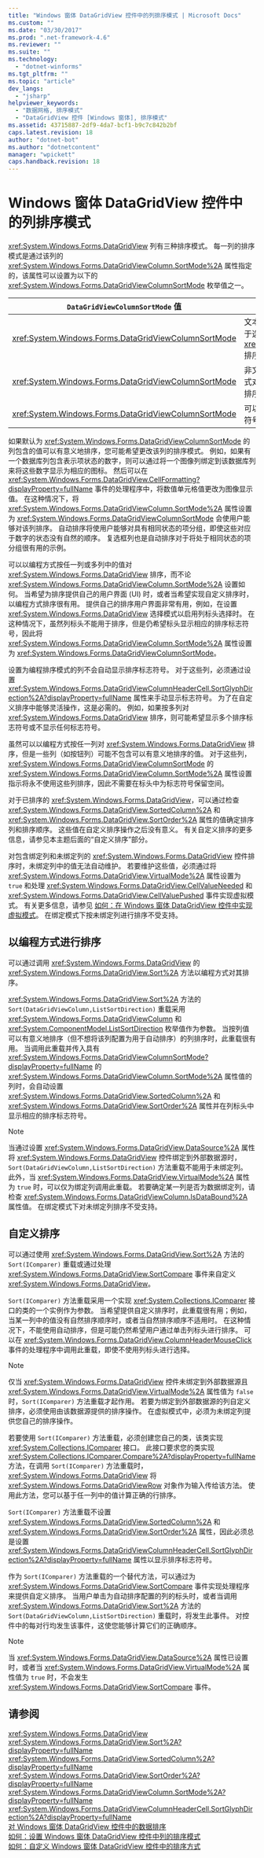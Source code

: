 ```yaml
---
title: "Windows 窗体 DataGridView 控件中的列排序模式 | Microsoft Docs"
ms.custom: ""
ms.date: "03/30/2017"
ms.prod: ".net-framework-4.6"
ms.reviewer: ""
ms.suite: ""
ms.technology: 
  - "dotnet-winforms"
ms.tgt_pltfrm: ""
ms.topic: "article"
dev_langs: 
  - "jsharp"
helpviewer_keywords: 
  - "数据网格, 排序模式"
  - "DataGridView 控件 [Windows 窗体], 排序模式"
ms.assetid: 43715887-2df9-4da7-bcf1-b9c7c842b2bf
caps.latest.revision: 18
author: "dotnet-bot"
ms.author: "dotnetcontent"
manager: "wpickett"
caps.handback.revision: 18
---
```

# Windows 窗体 DataGridView 控件中的列排序模式
<xref:System.Windows.Forms.DataGridView> 列有三种排序模式。  每一列的排序模式是通过该列的 <xref:System.Windows.Forms.DataGridViewColumn.SortMode%2A> 属性指定的，该属性可以设置为以下的 <xref:System.Windows.Forms.DataGridViewColumnSortMode> 枚举值之一。  
  
|`DataGridViewColumnSortMode` 值|说明|  
|------------------------------------|--------|  
|<xref:System.Windows.Forms.DataGridViewColumnSortMode>|文本框列的默认排序模式。  除非将列标头用于选择，否则单击列标头将自动按此列对 <xref:System.Windows.Forms.DataGridView> 排序，并显示一个指示排序顺序的标志符号。|  
|<xref:System.Windows.Forms.DataGridViewColumnSortMode>|非文本框列的默认排序模式。  可以以编程方式对此列排序；但此列不适合排序，因此未为排序标志符号保留空间。|  
|<xref:System.Windows.Forms.DataGridViewColumnSortMode>|可以以编程方式对此列排序；而且为排序标志符号保留了空间。|  
  
 如果默认为 <xref:System.Windows.Forms.DataGridViewColumnSortMode> 的列包含的值可以有意义地排序，您可能希望更改该列的排序模式。  例如，如果有一个数据库列包含表示项状态的数字，则可以通过将一个图像列绑定到该数据库列来将这些数字显示为相应的图标。  然后可以在 <xref:System.Windows.Forms.DataGridView.CellFormatting?displayProperty=fullName> 事件的处理程序中，将数值单元格值更改为图像显示值。  在这种情况下，将 <xref:System.Windows.Forms.DataGridViewColumn.SortMode%2A> 属性设置为 <xref:System.Windows.Forms.DataGridViewColumnSortMode> 会使用户能够对该列排序。  自动排序将使用户能够对具有相同状态的项分组，即使这些对应于数字的状态没有自然的顺序。  复选框列也是自动排序对于将处于相同状态的项分组很有用的示例。  
  
 可以以编程方式按任一列或多列中的值对 <xref:System.Windows.Forms.DataGridView> 排序，而不论 <xref:System.Windows.Forms.DataGridViewColumn.SortMode%2A> 设置如何。  当希望为排序提供自己的用户界面 \(UI\) 时，或者当希望实现自定义排序时，以编程方式排序很有用。  提供自己的排序用户界面非常有用，例如，在设置 <xref:System.Windows.Forms.DataGridView> 选择模式以启用列标头选择时。  在这种情况下，虽然列标头不能用于排序，但是仍希望标头显示相应的排序标志符号，因此将 <xref:System.Windows.Forms.DataGridViewColumn.SortMode%2A> 属性设置为 <xref:System.Windows.Forms.DataGridViewColumnSortMode>。  
  
 设置为编程排序模式的列不会自动显示排序标志符号。  对于这些列，必须通过设置 <xref:System.Windows.Forms.DataGridViewColumnHeaderCell.SortGlyphDirection%2A?displayProperty=fullName> 属性来手动显示标志符号。  为了在自定义排序中能够灵活操作，这是必需的。  例如，如果按多列对 <xref:System.Windows.Forms.DataGridView> 排序，则可能希望显示多个排序标志符号或不显示任何标志符号。  
  
 虽然可以以编程方式按任一列对 <xref:System.Windows.Forms.DataGridView> 排序，但是一些列（如按钮列）可能不包含可以有意义地排序的值。  对于这些列，<xref:System.Windows.Forms.DataGridViewColumnSortMode> 的 <xref:System.Windows.Forms.DataGridViewColumn.SortMode%2A> 属性设置指示将永不使用这些列排序，因此不需要在标头中为标志符号保留空间。  
  
 对于已排序的 <xref:System.Windows.Forms.DataGridView>，可以通过检查 <xref:System.Windows.Forms.DataGridView.SortedColumn%2A> 和 <xref:System.Windows.Forms.DataGridView.SortOrder%2A> 属性的值确定排序列和排序顺序。  这些值在自定义排序操作之后没有意义。  有关自定义排序的更多信息，请参见本主题后面的“自定义排序”部分。  
  
 对包含绑定列和未绑定列的 <xref:System.Windows.Forms.DataGridView> 控件排序时，未绑定列中的值无法自动维护。  若要维护这些值，必须通过将 <xref:System.Windows.Forms.DataGridView.VirtualMode%2A> 属性设置为 `true` 和处理 <xref:System.Windows.Forms.DataGridView.CellValueNeeded> 和 <xref:System.Windows.Forms.DataGridView.CellValuePushed> 事件实现虚拟模式。  有关更多信息，请参见 [如何：在 Windows 窗体 DataGridView 控件中实现虚拟模式](../../../../docs/framework/winforms/controls/how-to-implement-virtual-mode-in-the-windows-forms-datagridview-control.md)。  在绑定模式下按未绑定列进行排序不受支持。  
  
## 以编程方式进行排序  
 可以通过调用 <xref:System.Windows.Forms.DataGridView> 的 <xref:System.Windows.Forms.DataGridView.Sort%2A> 方法以编程方式对其排序。  
  
 <xref:System.Windows.Forms.DataGridView.Sort%2A> 方法的 `Sort(DataGridViewColumn,ListSortDirection)` 重载采用 <xref:System.Windows.Forms.DataGridViewColumn> 和 <xref:System.ComponentModel.ListSortDirection> 枚举值作为参数。  当按列值可以有意义地排序（但不想将该列配置为用于自动排序）的列排序时，此重载很有用。  当调用此重载并传入具有 <xref:System.Windows.Forms.DataGridViewColumnSortMode?displayProperty=fullName> 的 <xref:System.Windows.Forms.DataGridViewColumn.SortMode%2A> 属性值的列时，会自动设置 <xref:System.Windows.Forms.DataGridView.SortedColumn%2A> 和 <xref:System.Windows.Forms.DataGridView.SortOrder%2A> 属性并在列标头中显示相应的排序标志符号。  
  
> [!NOTE]
>  当通过设置 <xref:System.Windows.Forms.DataGridView.DataSource%2A> 属性将 <xref:System.Windows.Forms.DataGridView> 控件绑定到外部数据源时，`Sort(DataGridViewColumn,ListSortDirection)` 方法重载不能用于未绑定列。  此外，当 <xref:System.Windows.Forms.DataGridView.VirtualMode%2A> 属性为 `true` 时，可以仅为绑定列调用此重载。  若要确定某一列是否为数据绑定列，请检查 <xref:System.Windows.Forms.DataGridViewColumn.IsDataBound%2A> 属性值。  在绑定模式下对未绑定列排序不受支持。  
  
## 自定义排序  
 可以通过使用 <xref:System.Windows.Forms.DataGridView.Sort%2A> 方法的 `Sort(IComparer)` 重载或通过处理 <xref:System.Windows.Forms.DataGridView.SortCompare> 事件来自定义 <xref:System.Windows.Forms.DataGridView>。  
  
 `Sort(IComparer)` 方法重载采用一个实现 <xref:System.Collections.IComparer> 接口的类的一个实例作为参数。  当希望提供自定义排序时，此重载很有用；例如，当某一列中的值没有自然排序顺序时，或者当自然排序顺序不适用时。  在这种情况下，不能使用自动排序，但是可能仍然希望用户通过单击列标头进行排序。  可以在 <xref:System.Windows.Forms.DataGridView.ColumnHeaderMouseClick> 事件的处理程序中调用此重载，即使不使用列标头进行选择。  
  
> [!NOTE]
>  仅当 <xref:System.Windows.Forms.DataGridView> 控件未绑定到外部数据源且 <xref:System.Windows.Forms.DataGridView.VirtualMode%2A> 属性值为 `false` 时，`Sort(IComparer)` 方法重载才起作用。  若要为绑定到外部数据源的列自定义排序，必须使用由该数据源提供的排序操作。  在虚拟模式中，必须为未绑定列提供您自己的排序操作。  
  
 若要使用 `Sort(IComparer)` 方法重载，必须创建您自己的类，该类实现 <xref:System.Collections.IComparer> 接口。  此接口要求您的类实现 <xref:System.Collections.IComparer.Compare%2A?displayProperty=fullName> 方法，在调用 `Sort(IComparer)` 方法重载时，<xref:System.Windows.Forms.DataGridView> 将 <xref:System.Windows.Forms.DataGridViewRow> 对象作为输入传给该方法。  使用此方法，您可以基于任一列中的值计算正确的行排序。  
  
 `Sort(IComparer)` 方法重载不设置 <xref:System.Windows.Forms.DataGridView.SortedColumn%2A> 和 <xref:System.Windows.Forms.DataGridView.SortOrder%2A> 属性，因此必须总是设置 <xref:System.Windows.Forms.DataGridViewColumnHeaderCell.SortGlyphDirection%2A?displayProperty=fullName> 属性以显示排序标志符号。  
  
 作为 `Sort(IComparer)` 方法重载的一个替代方法，可以通过为 <xref:System.Windows.Forms.DataGridView.SortCompare> 事件实现处理程序来提供自定义排序。  当用户单击为自动排序配置的列的标头时，或者当调用 <xref:System.Windows.Forms.DataGridView.Sort%2A> 方法的 `Sort(DataGridViewColumn,ListSortDirection)` 重载时，将发生此事件。  对控件中的每对行均发生该事件，这使您能够计算它们的正确顺序。  
  
> [!NOTE]
>  当 <xref:System.Windows.Forms.DataGridView.DataSource%2A> 属性已设置时，或者当 <xref:System.Windows.Forms.DataGridView.VirtualMode%2A> 属性值为 `true` 时，不会发生 <xref:System.Windows.Forms.DataGridView.SortCompare> 事件。  
  
## 请参阅  
 <xref:System.Windows.Forms.DataGridView>   
 <xref:System.Windows.Forms.DataGridView.Sort%2A?displayProperty=fullName>   
 <xref:System.Windows.Forms.DataGridView.SortedColumn%2A?displayProperty=fullName>   
 <xref:System.Windows.Forms.DataGridView.SortOrder%2A?displayProperty=fullName>   
 <xref:System.Windows.Forms.DataGridViewColumn.SortMode%2A?displayProperty=fullName>   
 <xref:System.Windows.Forms.DataGridViewColumnHeaderCell.SortGlyphDirection%2A?displayProperty=fullName>   
 [对 Windows 窗体 DataGridView 控件中的数据排序](../../../../docs/framework/winforms/controls/sorting-data-in-the-windows-forms-datagridview-control.md)   
 [如何：设置 Windows 窗体 DataGridView 控件中列的排序模式](../../../../docs/framework/winforms/controls/set-the-sort-modes-for-columns-wf-datagridview-control.md)   
 [如何：自定义 Windows 窗体 DataGridView 控件中的排序方式](../../../../docs/framework/winforms/controls/how-to-customize-sorting-in-the-windows-forms-datagridview-control.md)